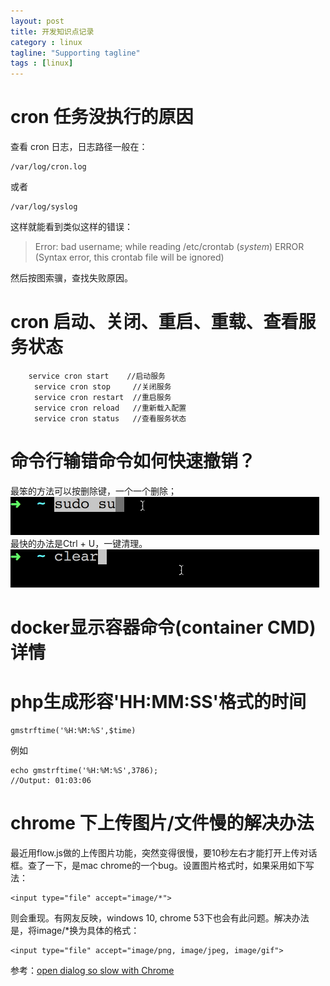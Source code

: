 ```yaml
---
layout: post
title: 开发知识点记录
category : linux
tagline: "Supporting tagline"
tags : [linux]
---
```


# cron 任务没执行的原因

查看 cron 日志，日志路径一般在：

```
/var/log/cron.log
```

或者

```
/var/log/syslog
```

这样就能看到类似这样的错误：

> Error: bad username; while reading /etc/crontab
> (*system*) ERROR (Syntax error, this crontab file will be ignored)

然后按图索骥，查找失败原因。

# cron 启动、关闭、重启、重载、查看服务状态

```
	service cron start    //启动服务
　　	service cron stop     //关闭服务
　　	service cron restart  //重启服务
　　	service cron reload   //重新载入配置
　　	service cron status   //查看服务状态 
```

# 命令行输错命令如何快速撤销？
最笨的方法可以按删除键，一个一个删除；
![撤销命令](/images/2016/withdraw-input-1.gif)
最快的办法是Ctrl + U，一键清理。
![撤销命令](/images/2016/withdraw-input-2.gif)

# docker显示容器命令(container CMD)详情

<script src="https://gist.github.com/spetacular/1df9fba67d5854f4ad203b19c9cc919c.js"></script>

# php生成形容'HH:MM:SS'格式的时间

```
gmstrftime('%H:%M:%S',$time)
```

例如

```
echo gmstrftime('%H:%M:%S',3786);
//Output: 01:03:06
```

# chrome 下上传图片/文件慢的解决办法

最近用flow.js做的上传图片功能，突然变得很慢，要10秒左右才能打开上传对话框。查了一下，是mac chrome的一个bug。设置图片格式时，如果采用如下写法：

```
<input type="file" accept="image/*">
```

则会重现。有网友反映，windows 10, chrome 53下也会有此问题。解决办法是，将image/*换为具体的格式：

```
<input type="file" accept="image/png, image/jpeg, image/gif">
```

参考：[open dialog so slow with Chrome](http://stackoverflow.com/questions/39187857/inputfile-accept-image-open-dialog-so-slow-with-chrome)

